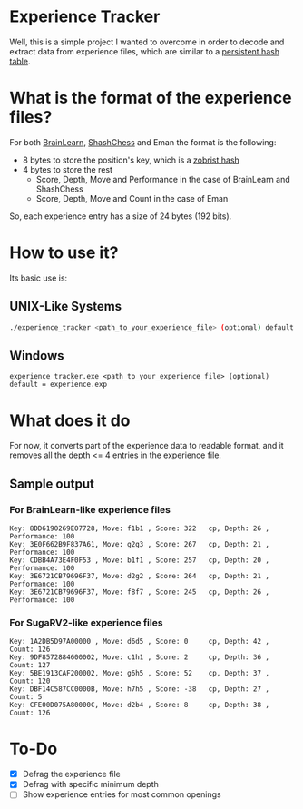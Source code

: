 # Experience Tracker

Well, this is a simple project I wanted to overcome in order to decode and extract data from experience files, which are similar to a
[persistent hash table](https://www.chessprogramming.org/Persistent_Hash_Table).

# What is the format of the experience files?

For both [BrainLearn](https://github.com/amchess/BrainLearn), [ShashChess](https://github.com/amchess/ShashChess) and Eman the format is the following:

- 8 bytes to store the position's key, which is a [zobrist hash](https://www.chessprogramming.org/Zobrist_Hashing)
- 4 bytes to store the rest
  - Score, Depth, Move and Performance in the case of BrainLearn and ShashChess
  - Score, Depth, Move and Count in the case of Eman

So, each experience entry has a size of 24 bytes (192 bits).

# How to use it?

Its basic use is:

## UNIX-Like Systems
```bash
./experience_tracker <path_to_your_experience_file> (optional) default = experience.exp
```
## Windows
```commandline
experience_tracker.exe <path_to_your_experience_file> (optional) default = experience.exp
```

# What does it do

For now, it converts part of the experience data to readable format, and it removes all the depth <= 4 entries in the experience file.

## Sample output

### For BrainLearn-like experience files

```
Key: 8DD6190269E07728, Move: f1b1 , Score: 322   cp, Depth: 26 , Performance: 100
Key: 3E0F662B9F837A61, Move: g2g3 , Score: 267   cp, Depth: 21 , Performance: 100
Key: CDBB4A73E4F0F53 , Move: b1f1 , Score: 257   cp, Depth: 20 , Performance: 100
Key: 3E6721CB79696F37, Move: d2g2 , Score: 264   cp, Depth: 21 , Performance: 100
Key: 3E6721CB79696F37, Move: f8f7 , Score: 245   cp, Depth: 26 , Performance: 100
```

### For SugaRV2-like experience files

```
Key: 1A2DB5D97A00000 , Move: d6d5 , Score: 0     cp, Depth: 42 , Count: 126
Key: 9DF8572884600002, Move: c1h1 , Score: 2     cp, Depth: 36 , Count: 127
Key: 5BE1913CAF200002, Move: g6h5 , Score: 52    cp, Depth: 37 , Count: 120
Key: DBF14C587CC0000B, Move: h7h5 , Score: -38   cp, Depth: 27 , Count: 5
Key: CFE00D075A80000C, Move: d2b4 , Score: 8     cp, Depth: 38 , Count: 126
```

# To-Do

- [x] Defrag the experience file
- [X] Defrag with specific minimum depth
- [ ] Show experience entries for most common openings
